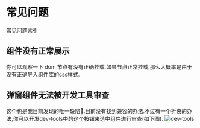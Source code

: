 # 常见问题

常见问题索引

## 组件没有正常展示

你可以观察一下 dom 节点有没有正确挂载,如果节点正常挂载,那么大概率是由于没有正确导入组件库的css样式.

## 弹窗组件无法被开发工具审查

这个也是我目前发现的唯一缺陷🥲.目前没有找到兼容的办法.不过有一个折衷的办法,你可以开发dev-tools中的这个按钮来选中组件进行审查(如下图).
![dev-tools](../../assets/images/vue-dev-tools.png)

